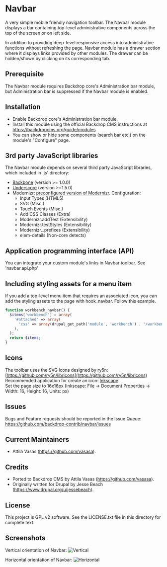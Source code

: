 Navbar
======

A very simple mobile friendly navigation toolbar. The Navbar module displays a bar containing top-level administrative components across the top of the screen or on left side.

In addition to providing deep-level responsive access into administrative functions without refreshing the page.
Navbar module has a drawer section where it displays links provided by other modules. The drawer can be hidden/shown by clicking on its corresponding tab.


Prerequisite
------------

The Navbar module requires Backdrop core's Administration bar module, but Administration bar is suppressed if the Navbar module is enabled.


Installation
------------

- Enable Backdrop core's Administration bar module.
- Install this module using the official Backdrop CMS instructions at
  https://backdropcms.org/guide/modules
- You can show or hide some components (search bar etc.) on the module's "Configure" page.


3rd party JavaScript libraries
------------------------------

The Navbar module depends on several third party JavaScript libraries, which included in 'js' directory:
- [Backbone](http://backbonejs.org/) (version >= 1.0.0)
- [Underscore](http://underscorejs.org/) (version >=1.5.0)
- Modernizr: [preconfigured version of Modernizr](http://modernizr.com/download/#-inputtypes-svg-touchevents-cssclasses-addtest-teststyles-prefixes-elem_details). Configuration:
  - Input Types (HTML5)
  - SVG (Misc.)
  - Touch Events (Misc.)
  - Add CSS Classes (Extra)
  - Modernizr.addTest (Extensibility)
  - Modernizr.testStyles (Extensibility)
  - Modernizr._prefixes (Extensibility)
  - elem-details (Non-core detects)


Application programming interface (API)
---------------------------------------

You can integrate your custom module's links in Navbar toolbar. See 'navbar.api.php'


Including styling assets for a menu item
----------------------------------------

If you add a top-level menu item that requires an associated icon, you can add the styling assets to the page with hook_navbar. Follow this example.
```php
function workbench_navbar() {
  $items['workbench'] = array(
    '#attached' => array(
      'css' => array(drupal_get_path('module', 'workbench') . '/workbench.navbar.icons.css'),
    ),
  );
  return $items;
}
```


Icons
-----

The toolbar uses the SVG icons designed by ry5n: [https://github.com/ry5n/libricons](https://github.com/ry5n/libricons)  
Recommended application for create an icon: [Inkscape](https://inkscape.org/)  
Set the page size to 16x16px (Inkscape: File -> Document Properties -> Width: 16, Height: 16, Units: px)


Issues
------

Bugs and Feature requests should be reported in the Issue Queue:
https://github.com/backdrop-contrib/navbar/issues


Current Maintainers
-------------------

- Attila Vasas (https://github.com/vasasa).


Credits
-------

- Ported to Backdrop CMS by Attila Vasas (https://github.com/vasasa).
- Originally written for Drupal by Jesse Beach (https://www.drupal.org/u/jessebeach).


License
-------

This project is GPL v2 software. See the LICENSE.txt file in this directory for
complete text.


Screenshots
-----------
Vertical orientation of Navbar:
![Vertical](https://github.com/backdrop-contrib/navbar/blob/1.x-1.x/images/screenshot-vertical.png)

Horizontal orientation of Navbar:
![Horizontal](https://github.com/backdrop-contrib/navbar/blob/1.x-1.x/images/screenshot-horizontal.png)
